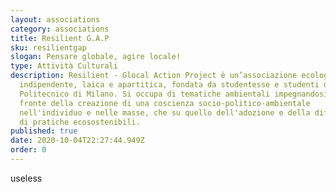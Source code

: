 ```yaml
---
layout: associations
category: associations
title: Resilient G.A.P
sku: resilientgap
slogan: Pensare globale, agire locale!
type: Attività Culturali
description: Resilient - Glocal Action Project è un’associazione ecologista
  indipendente, laica e apartitica, fondata da studentesse e studenti del
  Politecnico di Milano. Si occupa di tematiche ambientali impegnandosi sia sul
  fronte della creazione di una coscienza socio-politico-ambientale
  nell'individuo e nelle masse, che su quello dell'adozione e della diffusione
  di pratiche ecosostenibili.
published: true
date: 2020-10-04T22:27:44.949Z
order: 0
---
```

useless